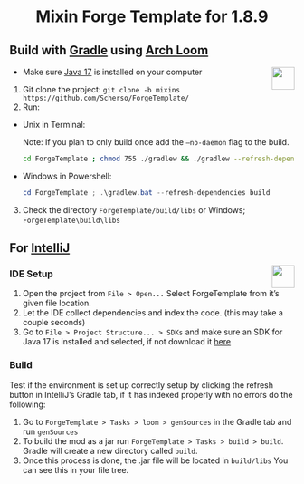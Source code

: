 <h1 align="center">
    Mixin Forge Template for 1.8.9
</h1>

## Build with [Gradle][gradle] using [Arch Loom][archloom]

<a href="https://www.gradle.org">
    <img align="right" height="40" 
         src="https://iconape.com/wp-content/files/vf/348927/png/gradle-logo.png">  
</a>

- Make sure [Java 17][jdk] is installed on your computer

1. Git clone the project: `git clone -b mixins https://github.com/Scherso/ForgeTemplate/`
2. Run:
  - Unix in Terminal:
     
     Note: If you plan to only build once add the `—no-daemon` flag to the build. 
     ```bash
     cd ForgeTemplate ; chmod 755 ./gradlew && ./gradlew --refresh-dependencies build
     ```
  - Windows in Powershell: 
     
     ```powershell
     cd ForgeTemplate ; .\gradlew.bat --refresh-dependencies build 
     ```
     
3. Check the directory `ForgeTemplate/build/libs` or Windows; `ForgeTemplate\build\libs`

## For [IntelliJ][intelliJ]

<a href="https://www.jetbrains.com/idea/">
    <img align="right" height="40" 
         src="https://resources.jetbrains.com/storage/products/company/brand/logos/IntelliJ_IDEA_icon.svg">  
</a>

### IDE Setup

1. Open the project from `File > Open...` Select ForgeTemplate from it’s given file location. 
2. Let the IDE collect dependencies and index the code. (this may take a couple seconds)
3. Go to `File > Project Structure... > SDKs` and make sure an SDK for Java 17 is installed and selected, if not download it [here][jdk]

### Build

Test if the environment is set up correctly setup by clicking the refresh button in IntelliJ’s Gradle tab, if it has indexed properly with no errors do the following:
1. Go to `ForgeTemplate > Tasks > loom > genSources` in the Gradle tab and run `genSources`
2. To build the mod as a jar run `ForgeTemplate > Tasks > build > build`. Gradle will create a new directory called `build`. 
3. Once this process is done, the .jar file will be located in `build/libs` You can see this in your file tree.

[gradle]: https://www.gradle.org
[archloom]: https://github.com/Sk1erLLC/architectury-loom
[intelliJ]: https://www.jetbrains.com/idea/
[jdk]: https://www.azul.com/downloads/?version=java-17-lts&package=jdk
